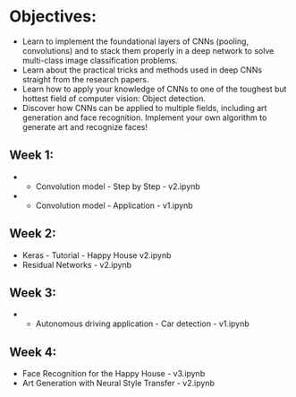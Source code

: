 # Objectives:

- Learn to implement the foundational layers of CNNs (pooling, convolutions) and to stack them properly in a deep network to solve multi-class image classification problems.
- Learn about the practical tricks and methods used in deep CNNs straight from the research papers.
- Learn how to apply your knowledge of CNNs to one of the toughest but hottest field of computer vision: Object detection.
- Discover how CNNs can be applied to multiple fields, including art generation and face recognition. Implement your own algorithm to generate art and recognize faces!

## Week 1:
- - Convolution model - Step by Step - v2.ipynb
- - Convolution model - Application - v1.ipynb

## Week 2:
- Keras - Tutorial - Happy House v2.ipynb
- Residual Networks - v2.ipynb

## Week 3:
- - Autonomous driving application - Car detection - v1.ipynb

## Week 4:
- Face Recognition for the Happy House - v3.ipynb
- Art Generation with Neural Style Transfer - v2.ipynb
